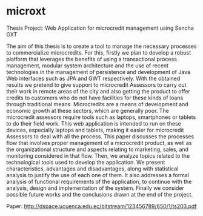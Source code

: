 # microxt

Thesis Project:
Web Application for microcredit management using Sencha GXT

The aim of this thesis is to create a tool to manage the necessary processes to
commercialize microcredits. For this, firstly we plan to develop a robust platform that
leverages the benefits of using a transactional process management, modular system
architecture and the use of recent technologies in the management of persistence and
development of Java Web interfaces such as JPA and GWT respectively. With the
obtained results we pretend to give support to microcredit Assessors to carry out their
work in remote areas of the city and also getting the product to offer credits to
customers who do not have facilities for these kinds of loans through traditional means.
Microcredits are a means of development and economic growth at these sectors, which
are generally poor. The microcredit assessors require tools such as laptops,
smartphones or tablets to do their field work. This web application is intended to run on
these devices, especially laptops and tablets, making it easier for microcredit Assessors
to deal with all the process. This paper discusses the processes flow that involves
proper management of a microcredit product, as well as the organizational structure and
aspects relating to marketing, sales, and monitoring considered in that flow. Then, we
analyze topics related to the technological tools used to develop the application. We
present characteristics, advantages and disadvantages, along with statistical analysis to
justify the use of each one of them. It also addresses a formal analysis of functional
requirements of the application, to continue with the analysis, design and
implementation of the system. Finally we consider possible future works and the
conclusions drawn at the end of the project.


Paper:
http://dspace.ucuenca.edu.ec/bitstream/123456789/650/1/ts203.pdf
